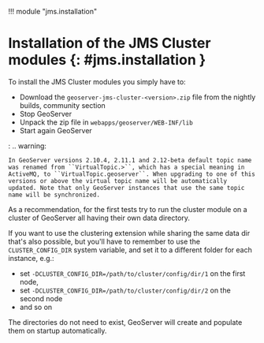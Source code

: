 !!! module "jms.installation"


# Installation of the JMS Cluster modules {: #jms.installation }

To install the JMS Cluster modules you simply have to:

-   Download the `geoserver-jms-cluster-<version>.zip` file from the nightly builds, community section
-   Stop GeoServer
-   Unpack the zip file in `webapps/geoserver/WEB-INF/lib`
-   Start again GeoServer

: .. warning:

    In GeoServer versions 2.10.4, 2.11.1 and 2.12-beta default topic name was renamed from ``VirtualTopic.>``, which has a special meaning in ActiveMQ, to ``VirtualTopic.geoserver``. When upgrading to one of this versions or above the virtual topic name will be automatically updated. Note that only GeoServer instances that use the same topic name will be synchronized.

As a recommendation, for the first tests try to run the cluster module on a cluster of GeoServer all having their own data directory.

If you want to use the clustering extension while sharing the same data dir that's also possible, but you'll have to remember to use the `CLUSTER_CONFIG_DIR` system variable, and set it to a different folder for each instance, e.g.:

-   set `-DCLUSTER_CONFIG_DIR=/path/to/cluster/config/dir/1` on the first node,
-   set `-DCLUSTER_CONFIG_DIR=/path/to/cluster/config/dir/2` on the second node
-   and so on

The directories do not need to exist, GeoServer will create and populate them on startup automatically.
